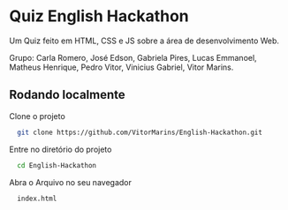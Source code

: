 # Quiz English Hackathon

Um Quiz feito em HTML, CSS e JS sobre a área de desenvolvimento Web.

Grupo: Carla Romero, José Edson, Gabriela Pires, Lucas Emmanoel, Matheus Henrique, Pedro Vitor, Vinicius Gabriel, Vitor Marins.

## Rodando localmente

Clone o projeto

```bash
  git clone https://github.com/VitorMarins/English-Hackathon.git
```

Entre no diretório do projeto

```bash
  cd English-Hackathon
```

Abra o Arquivo no seu navegador

```bash
  index.html
```

